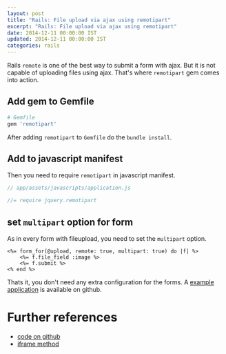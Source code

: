```yaml
---
layout: post
title: "Rails: File upload via ajax using remotipart"
excerpt: "Rails: File upload via ajax using remotipart"
date: 2014-12-11 00:00:00 IST
updated: 2014-12-11 00:00:00 IST
categories: rails
---
```


Rails `remote` is one of the best way to submit a form with ajax. But it is not capable of uploading files using ajax. That's where `remotipart` gem comes into action.

## Add gem to Gemfile

```ruby
# Gemfile
gem 'remotipart'
```

After adding `remotipart` to `Gemfile` do the `bundle install`.

## Add to javascript manifest

Then you need to require `remotipart` in javascript manifest.

```js
// app/assets/javascripts/application.js

//= require jquery.remotipart
```

## set `multipart` option for form

As in every form with fileupload, you need to set the `multipart` option.

```erb
<%= form_for(@upload, remote: true, multipart: true) do |f| %>
    <%= f.file_field :image %>
    <%= f.submit %>
<% end %>
```

Thats it, you don't need any extra configuration for the forms. A [example application](https://github.com/revathskumar/rails-ajax-upload) is available on github.

# Further references

- [code on github](https://github.com/JangoSteve/remotipart)
- [iframe method](http://www.alfajango.com/blog/ajax-file-uploads-with-the-iframe-method/)
